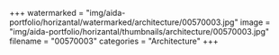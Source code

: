 +++
watermarked = "img/aida-portfolio/horizantal/watermarked/architecture/00570003.jpg"
image = "img/aida-portfolio/horizantal/thumbnails/architecture/00570003.jpg"
filename = "00570003"
categories = "Architecture"
+++
